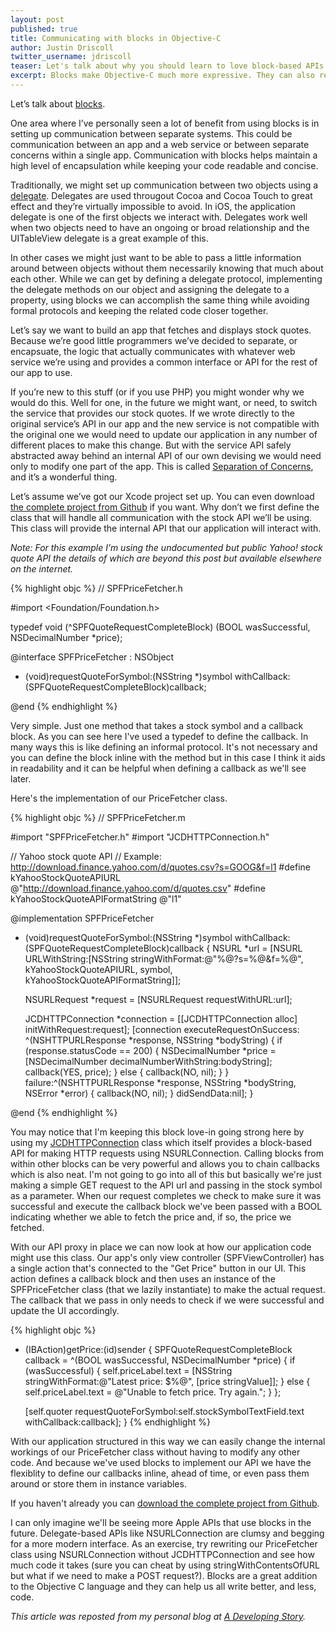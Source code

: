 ```yaml
---
layout: post
published: true
title: Communicating with blocks in Objective-C
author: Justin Driscoll
twitter_username: jdriscoll
teaser: Let's talk about why you should learn to love block-based APIs.
excerpt: Blocks make Objective-C much more expressive. They can also reduce the amount of code you need to write, which reduces the amount of code you need to maintain and debug. Any developer who has ever worked in a higher level language like Ruby, Python or Javascript should feel right at home using blocks. Once they get past the awkward syntax at least.
---
```


Let’s talk about [blocks](http://developer.apple.com/library/ios/#featuredarticles/Short_Practical_Guide_Blocks/_index.html).

One area where I’ve personally seen a lot of benefit from using blocks is in setting up communication between separate systems. This could be communication between an app and a web service or between separate concerns within a single app. Communication with blocks helps maintain a high level of encapsulation while keeping your code readable and concise.

Traditionally, we might set up communication between two objects using a [delegate](http://developer.apple.com/library/ios/#documentation/General/Conceptual/CocoaEncyclopedia/DelegatesandDataSources/DelegatesandDataSources.html). Delegates are used througout Cocoa and Cocoa Touch to great effect and they’re virtually impossible to avoid. In iOS, the application delegate is one of the first objects we interact with. Delegates work well when two objects need to have an ongoing or broad relationship and the UITableView delegate is a great example of this.

In other cases we might just want to be able to pass a little information around between objects without them necessarily knowing that much about each other. While we can get by defining a delegate protocol, implementing the delegate methods on our object and assigning the delegate to a property, using blocks we can accomplish the same thing while avoiding formal protocols and keeping the related code closer together.

Let’s say we want to build an app that fetches and displays stock quotes. Because we’re good little programmers we’ve decided to separate, or encapsuate, the logic that actually communicates with whatever web service we’re using and provides a common interface or API for the rest of our app to use.

If you’re new to this stuff (or if you use PHP) you might wonder why we would do this. Well for one, in the future we might want, or need, to switch the service that provides our stock quotes. If we wrote directly to the original service’s API in our app and the new service is not compatible with the original one we would need to update our application in any number of different places to make this change. But with the service API safely abstracted away behind an internal API of our own devising we would need only to modify one part of the app. This is called [Separation of Concerns](http://en.wikipedia.org/wiki/Separation_of_concerns), and it’s a wonderful thing.

Let’s assume we’ve got our Xcode project set up. You can even download [the complete project from Github](http://github.com/jdriscoll/ads-sample-stock-price-fetcher) if you want. Why don’t we first define the class that will handle all communication with the stock API we’ll be using. This class will provide the internal API that our application will interact with.

_Note: For this example I’m using the undocumented but public Yahoo! stock quote API the details of which are beyond this post but available elsewhere on the internet._

{% highlight objc %}
//  SPFPriceFetcher.h

#import <Foundation/Foundation.h>

typedef void (^SPFQuoteRequestCompleteBlock) (BOOL wasSuccessful, NSDecimalNumber *price);

@interface SPFPriceFetcher : NSObject

- (void)requestQuoteForSymbol:(NSString *)symbol
                 withCallback:(SPFQuoteRequestCompleteBlock)callback;

@end
{% endhighlight %}

Very simple. Just one method that takes a stock symbol and a callback block. As you can see here I've used a typedef to define the callback. In many ways this is like defining an informal protocol. It's not necessary and you can define the block inline with the method but in this case I think it aids in readability and it can be helpful when defining a callback as we'll see later.

Here's the implementation of our PriceFetcher class.

{% highlight objc %}
//  SPFPriceFetcher.m

#import "SPFPriceFetcher.h"
#import "JCDHTTPConnection.h"

// Yahoo stock quote API
// Example: http://download.finance.yahoo.com/d/quotes.csv?s=GOOG&f=l1
#define kYahooStockQuoteAPIURL @"http://download.finance.yahoo.com/d/quotes.csv"
#define kYahooStockQuoteAPIFormatString @"l1"

@implementation SPFPriceFetcher

- (void)requestQuoteForSymbol:(NSString *)symbol withCallback:(SPFQuoteRequestCompleteBlock)callback
{
    NSURL *url = [NSURL URLWithString:[NSString stringWithFormat:@"%@?s=%@&f=%@",
                                       kYahooStockQuoteAPIURL,
                                       symbol,
                                       kYahooStockQuoteAPIFormatString]];

    NSURLRequest *request = [NSURLRequest requestWithURL:url];

    JCDHTTPConnection *connection = [[JCDHTTPConnection alloc] initWithRequest:request];
    [connection executeRequestOnSuccess:
     ^(NSHTTPURLResponse *response, NSString *bodyString) {
         if (response.statusCode == 200) {
             NSDecimalNumber *price = [NSDecimalNumber decimalNumberWithString:bodyString];
             callback(YES, price);
         } else {
             callback(NO, nil);
         }
     } failure:^(NSHTTPURLResponse *response, NSString *bodyString, NSError *error) {
         callback(NO, nil);
     } didSendData:nil];
}

@end
{% endhighlight %}

You may notice that I'm keeping this block love-in going strong here by using my [JCDHTTPConnection](http://adevelopingstory.com/blog/2011/11/jcdhttpconnection.html) class which itself provides a block-based API for making HTTP requests using NSURLConnection. Calling blocks from within other blocks can be very powerful and allows you to chain callbacks which is also neat. I'm not going to go into all of this but basically we're just making a simple GET request to the API url and passing in the stock symbol as a parameter. When our request completes we check to make sure it was successful and execute the callback block we've been passed with a BOOL indicating whether we able to fetch the price and, if so, the price we fetched.

With our API proxy in place we can now look at how our application code might use this class. Our app's only view controller (SPFViewController) has a single action that's connected to the "Get Price" button in our UI. This action defines a callback block and then uses an instance of the SPFPriceFetcher class (that we lazily instantiate) to make the actual request. The callback that we pass in only needs to check if we were successful and update the UI accordingly.

{% highlight objc %}
- (IBAction)getPrice:(id)sender {
    SPFQuoteRequestCompleteBlock callback = ^(BOOL wasSuccessful, NSDecimalNumber *price) {
        if (wasSuccessful) {
            self.priceLabel.text = [NSString stringWithFormat:@"Latest price: $%@", [price stringValue]];
        } else {
            self.priceLabel.text = @"Unable to fetch price. Try again.";
        }
    };

    [self.quoter requestQuoteForSymbol:self.stockSymbolTextField.text
                          withCallback:callback];
}
{% endhighlight %}

With our application structured in this way we can easily change the internal workings of our PriceFetcher class without having to modify any other code. And because we've used blocks to implement our API we have the flexiblity to define our callbacks inline, ahead of time, or even pass them around or store them in instance variables.

If you haven't already you can [download the complete project from Github](http://github.com/jdriscoll/ads-sample-stock-price-fetcher).

I can only imagine we'll be seeing more Apple APIs that use blocks in the future. Delegate-based APIs like NSURLConnection are clumsy and begging for a more modern interface. As an exercise, try rewriting our PriceFetcher class using NSURLConnection without JCDHTTPConnection and see how much code it takes (sure you can cheat by using stringWithContentsOfURL but what if we need to make a POST request?). Blocks are a great addition to the Objective C language and they can help us all write better, and less, code.

_This article was reposted from my personal blog at [A Developing Story](http://adevelopingstory.com)._
